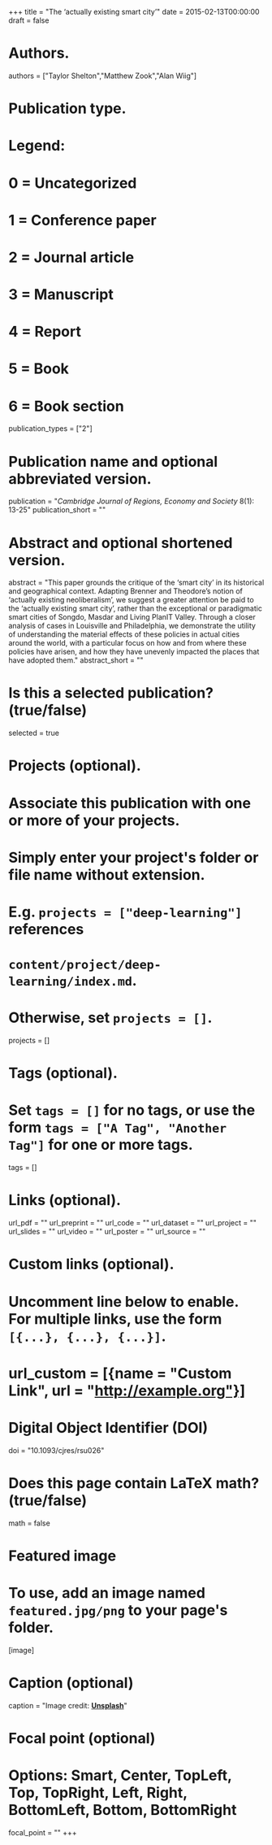 +++
title = "The ‘actually existing smart city’"
date = 2015-02-13T00:00:00
draft = false

# Authors.
authors = ["Taylor Shelton","Matthew Zook","Alan Wiig"]

# Publication type.
# Legend:
# 0 = Uncategorized
# 1 = Conference paper
# 2 = Journal article
# 3 = Manuscript
# 4 = Report
# 5 = Book
# 6 = Book section
publication_types = ["2"]

# Publication name and optional abbreviated version.
publication = "_Cambridge Journal of Regions, Economy and Society_ 8(1): 13-25"
publication_short = ""

# Abstract and optional shortened version.
abstract = "This paper grounds the critique of the ‘smart city’ in its historical and geographical context. Adapting Brenner and Theodore’s notion of ‘actually existing neoliberalism’, we suggest a greater attention be paid to the ‘actually existing smart city’, rather than the exceptional or paradigmatic smart cities of Songdo, Masdar and Living PlanIT Valley. Through a closer analysis of cases in Louisville and Philadelphia, we demonstrate the utility of understanding the material effects of these policies in actual cities around the world, with a particular focus on how and from where these policies have arisen, and how they have unevenly impacted the places that have adopted them."
abstract_short = ""

# Is this a selected publication? (true/false)
selected = true

# Projects (optional).
#   Associate this publication with one or more of your projects.
#   Simply enter your project's folder or file name without extension.
#   E.g. `projects = ["deep-learning"]` references 
#   `content/project/deep-learning/index.md`.
#   Otherwise, set `projects = []`.
projects = []

# Tags (optional).
#   Set `tags = []` for no tags, or use the form `tags = ["A Tag", "Another Tag"]` for one or more tags.
tags = []

# Links (optional).
url_pdf = ""
url_preprint = ""
url_code = ""
url_dataset = ""
url_project = ""
url_slides = ""
url_video = ""
url_poster = ""
url_source = ""

# Custom links (optional).
#   Uncomment line below to enable. For multiple links, use the form `[{...}, {...}, {...}]`.
# url_custom = [{name = "Custom Link", url = "http://example.org"}]

# Digital Object Identifier (DOI)
doi = "10.1093/cjres/rsu026"

# Does this page contain LaTeX math? (true/false)
math = false

# Featured image
# To use, add an image named `featured.jpg/png` to your page's folder. 
[image]
  # Caption (optional)
  caption = "Image credit: [**Unsplash**](https://unsplash.com/photos/pLCdAaMFLTE)"

  # Focal point (optional)
  # Options: Smart, Center, TopLeft, Top, TopRight, Left, Right, BottomLeft, Bottom, BottomRight
  focal_point = ""
+++

